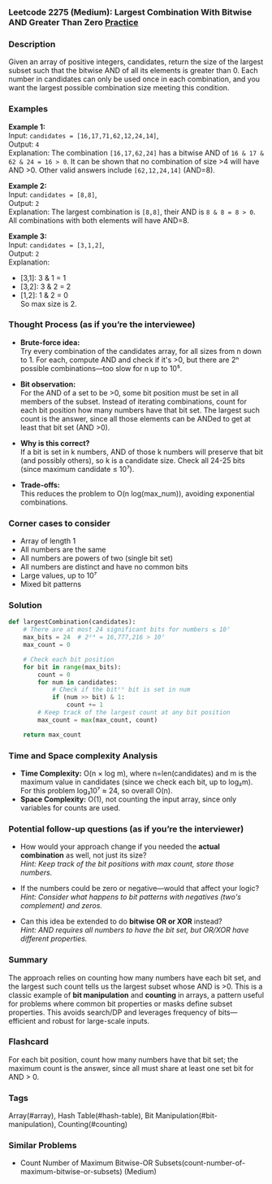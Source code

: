 ### Leetcode 2275 (Medium): Largest Combination With Bitwise AND Greater Than Zero [Practice](https://leetcode.com/problems/largest-combination-with-bitwise-and-greater-than-zero)

### Description  
Given an array of positive integers, candidates, return the size of the largest subset such that the bitwise AND of all its elements is greater than 0. Each number in candidates can only be used once in each combination, and you want the largest possible combination size meeting this condition.

### Examples  

**Example 1:**  
Input: `candidates = [16,17,71,62,12,24,14]`,  
Output: `4`  
Explanation: The combination `[16,17,62,24]` has a bitwise AND of `16 & 17 & 62 & 24 = 16 > 0`. It can be shown that no combination of size >4 will have AND >0. Other valid answers include `[62,12,24,14]` (AND=8).

**Example 2:**  
Input: `candidates = [8,8]`,  
Output: `2`  
Explanation: The largest combination is `[8,8]`, their AND is `8 & 8 = 8 > 0`. All combinations with both elements will have AND=8.

**Example 3:**  
Input: `candidates = [3,1,2]`,  
Output: `2`  
Explanation: 
- [3,1]: 3 & 1 = 1
- [3,2]: 3 & 2 = 2
- [1,2]: 1 & 2 = 0  
So max size is 2.

### Thought Process (as if you’re the interviewee)  
- **Brute-force idea:**  
  Try every combination of the candidates array, for all sizes from n down to 1. For each, compute AND and check if it's >0, but there are 2ⁿ possible combinations—too slow for n up to 10⁵.

- **Bit observation:**  
  For the AND of a set to be >0, some bit position must be set in all members of the subset. Instead of iterating combinations, count for each bit position how many numbers have that bit set. The largest such count is the answer, since all those elements can be ANDed to get at least that bit set (AND >0).

- **Why is this correct?**  
  If a bit is set in k numbers, AND of those k numbers will preserve that bit (and possibly others), so k is a candidate size. Check all 24-25 bits (since maximum candidate ≤ 10⁷).

- **Trade-offs:**  
  This reduces the problem to O(n log(max_num)), avoiding exponential combinations.

### Corner cases to consider  
- Array of length 1
- All numbers are the same
- All numbers are powers of two (single bit set)
- All numbers are distinct and have no common bits
- Large values, up to 10⁷
- Mixed bit patterns

### Solution

```python
def largestCombination(candidates):
    # There are at most 24 significant bits for numbers ≤ 10⁷
    max_bits = 24  # 2²⁴ = 16,777,216 > 10⁷
    max_count = 0

    # Check each bit position
    for bit in range(max_bits):
        count = 0
        for num in candidates:
            # Check if the bitᵗʰ bit is set in num
            if (num >> bit) & 1:
                count += 1
        # Keep track of the largest count at any bit position
        max_count = max(max_count, count)

    return max_count
```

### Time and Space complexity Analysis  

- **Time Complexity:** O(n × log m), where n=len(candidates) and m is the maximum value in candidates (since we check each bit, up to log₂m). For this problem log₂10⁷ ≈ 24, so overall O(n).
- **Space Complexity:** O(1), not counting the input array, since only variables for counts are used.

### Potential follow-up questions (as if you’re the interviewer)  

- How would your approach change if you needed the **actual combination** as well, not just its size?  
  *Hint: Keep track of the bit positions with max count, store those numbers.*

- If the numbers could be zero or negative—would that affect your logic?  
  *Hint: Consider what happens to bit patterns with negatives (two's complement) and zeros.*

- Can this idea be extended to do **bitwise OR or XOR** instead?  
  *Hint: AND requires all numbers to have the bit set, but OR/XOR have different properties.*

### Summary
The approach relies on counting how many numbers have each bit set, and the largest such count tells us the largest subset whose AND is >0. This is a classic example of **bit manipulation** and **counting** in arrays, a pattern useful for problems where common bit properties or masks define subset properties. This avoids search/DP and leverages frequency of bits—efficient and robust for large-scale inputs.


### Flashcard
For each bit position, count how many numbers have that bit set; the maximum count is the answer, since all must share at least one set bit for AND > 0.

### Tags
Array(#array), Hash Table(#hash-table), Bit Manipulation(#bit-manipulation), Counting(#counting)

### Similar Problems
- Count Number of Maximum Bitwise-OR Subsets(count-number-of-maximum-bitwise-or-subsets) (Medium)
